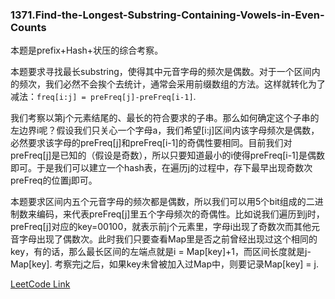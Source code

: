 ### 1371.Find-the-Longest-Substring-Containing-Vowels-in-Even-Counts

本题是prefix+Hash+状压的综合考察。

本题要求寻找最长substring，使得其中元音字母的频次是偶数。对于一个区间内的频次，我们必然不会挨个去统计，通常会采用前缀数组的方法。这样就转化为了减法：```freq[i:j] = preFreq[j]-preFreq[i-1]```.

我们考察以第j个元素结尾的、最长的符合要求的子串。那么如何确定这个子串的左边界i呢？假设我们只关心一个字母a，我们希望[i:j]区间内该字母频次是偶数，必然要求该字母的preFreq[j]和preFreq[i-1]的奇偶性要相同。目前我们对preFreq[j]是已知的（假设是奇数），所以只要知道最小的i使得preFreq[i-1]是偶数即可。于是我们可以建立一个hash表，在遍历j的过程中，存下最早出现奇数次preFreq的位置j即可。

本题要求区间内五个元音字母的频次都是偶数，所以我们可以用5个bit组成的二进制数来编码，来代表preFreq[j]里五个字母频次的奇偶性。比如说我们遍历到j时，preFreq[j]对应的key=00100，就表示前j个元素里，字母i出现了奇数次而其他元音字母出现了偶数次。此时我们只要查看Map里是否之前曾经出现过这个相同的key，有的话，那么最长区间的左端点就是i = Map[key]+1，而区间长度就是j-Map[key]. 考察完j之后，如果key未曾被加入过Map中，则要记录Map[key] = j.

[LeetCode Link](https://leetcode.com/problems/find-the-longest-substring-containing-vowels-in-even-counts/)
